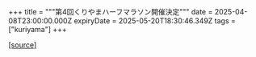 +++
title = """第4回くりやまハーフマラソン開催決定"""
date = 2025-04-08T23:00:00.000Z
expiryDate = 2025-05-20T18:30:46.349Z
tags = ["kuriyama"]
+++


[[source]](https://www.town.kuriyama.hokkaido.jp/site/kuriyama-harf/30967.html)
